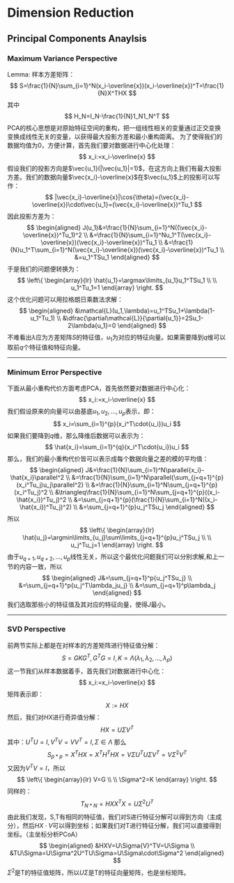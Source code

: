 # Dimension Reduction

## Principal Components Anaylsis

### Maximum Variance Perspective

Lemma:
样本方差矩阵：
$$
    S=\frac{1}{N}\sum_{i=1}^N(x_i-\overline{x})(x_i-\overline{x})^T=\frac{1}{N}X^THX
$$
其中
$$
    H_N=I_N-\frac{1}{N}1_N1_N^T
$$
PCA的核心思想是对原始特征空间的重构，把一组线性相关的变量通过正交变换变换成线性无关的变量，以获得最大投影方差和最小重构距离。
为了使得我们的数据均值为0，方便计算，首先我们要对数据进行中心化处理：
$$
    x_i:=x_i-\overline{x}
$$
假设我们的投影方向是$\vec{u_1}(|\vec{u_1}|=1)$，在这方向上我们有最大投影方差。我们的数据向量$\vec{x_i}-\overline{x}$在$\vec{u_1}$上的投影可以写作：
$$
    |\vec{x_i}-\overline{x}|\cos{\theta}=(\vec{x_i}-\overline{x})\cdot\vec{u_1}=(\vec{x_i}-\overline{x})^Tu_1
$$
因此投影方差为：
$$
    \begin{aligned}
        J(u_1)&=\frac{1}{N}\sum_{i=1}^N((\vec{x_i}-\overline{x})^Tu_1)^2 \\
        &=\frac{1}{N}\sum_{i=1}^Nu_1^T(\vec{x_i}-\overline{x})(\vec{x_i}-\overline{x})^Tu_1 \\
        &=\frac{1}{N}u_1^T\sum_{i=1}^N(\vec{x_i}-\overline{x})(\vec{x_i}-\overline{x})^Tu_1 \\
        &=u_1^TSu_1
    \end{aligned}
$$
于是我们的问题便转换为：
$$
    \left\{
        \begin{array}{lr}
            \hat{u_1}=\argmax\limits_{u_1}u_1^TSu_1 \\
            \\
            u_1^Tu_1=1
        \end{array}
    \right.
$$
这个优化问题可以用拉格朗日乘数法求解：
$$
    \begin{aligned}
        &\mathcal{L}(u_1,\lambda)=u_1^TSu_1+\lambda(1-u_1^Tu_1) \\
        &\dfrac{\partial\mathcal{L}}{\partial{u_1}}=2Su_1-2\lambda{u_1}=0
    \end{aligned}
$$
不难看出$\lambda$应为方差矩阵$S$的特征值，$u_1$为对应的特征向量。如果需要降到$q$维可以取前$q$个特征值和特征向量。

---

### Minimum Error Perspective

下面从最小重构代价方面考虑PCA，首先依然要对数据进行中心化：
$$
    x_i:=x_i-\overline{x}
$$
我们假设原来的向量可以由基底$u_1,u_2,...,u_p$表示，即：
$$
    x_i=\sum_{i=1}^{p}(x_i^T\cdot{u_i})u_i
$$
如果我们要降到$q$维，那么降维后数据可以表示为：
$$
    \hat{x_i}=\sum_{i=1}^{q}(x_i^T\cdot{u_i})u_i
$$
那么，我们的最小重构代价皆可以表示成每个数据向量之差的模的平均值：
$$
    \begin{aligned}
        J&=\frac{1}{N}\sum_{i=1}^N\parallel{x_i}-\hat{x_i}\parallel^2 \\
        &=\frac{1}{N}\sum_{i=1}^N\parallel{\sum_{j=q+1}^{p}(x_i^Tu_j)u_j\parallel^2} \\
        &=\frac{1}{N}\sum_{i=1}^N\sum_{j=q+1}^{p}(x_i^Tu_j)^2 \\
        &\triangleq\frac{1}{N}\sum_{i=1}^N\sum_{j=q+1}^{p}((x_i-\hat{x_i})^Tu_j)^2 \\
        &=\sum_{j=q+1}^{p}(\frac{1}{N}\sum_{i=1}^N((x_i-\hat{x_i})^Tu_j)^2) \\
        &=\sum_{j=q+1}^{p}u_j^TSu_j
    \end{aligned}
$$
所以
$$
    \left\{
        \begin{array}{lr}
            \hat{u_j}=\argmin\limits_{u_j}\sum\limits_{j=q+1}^{p}u_j^TSu_j \\
            \\
            u_j^Tu_j=1
        \end{array}
    \right.
$$
由于$u_{q+1},u_{q+2},...,u_p$线性无关，所以这个最优化问题我们可以分别求解,和上一节的内容一致，所以
$$
    \begin{aligned}
        J&=\sum_{j=q+1}^p{u_j^TSu_j} \\
        &=\sum_{j=q+1}^p{u_j^T\lambda_ju_j} \\
        &=\sum_{j=q+1}^p\lambda_j
    \end{aligned}
$$
我们选取那些小的特征值及其对应的特征向量，使得$J$最小。

---

### SVD Perspective

前两节实际上都是在对样本的方差矩阵进行特征值分解：
$$
    S=GKG^T,G^TG=I,K=\Lambda(\lambda_1,\lambda_2,...,\lambda_p)
$$
这一节我们从样本数据着手，首先我们对数据进行中心化：
$$
    x_i:=x_i-\overline{x}
$$
矩阵表示即：
$$
    X:=HX
$$
然后，我们对$HX$进行奇异值分解：
$$
    HX=U\Sigma{V}^T
$$
其中：$U^TU=I,V^TV=VV^T=I,\Sigma\in\Lambda$
那么
$$
    S_{p*p}=X^THX=X^TH^THX=V\Sigma{U}^TU\Sigma{V}^T=V\Sigma^2V^T
$$
又因为$V^TV=I$，所以
$$
    \left\{
        \begin{array}{lr}
            V=G \\
            \\
            \Sigma^2=K
        \end{array}
    \right.
$$
同样的：
$$
    T_{N*N}=HXX^TX=U\Sigma^2U^T
$$
由此我们发现，S,T有相同的特征值，我们对S进行特征分解可以得到方向（主成分），然后$HX\cdot{V}$可以得到坐标；如果我们对T进行特征分解，我们可以直接得到坐标。（主坐标分析PCoA）
$$
    \begin{aligned}
        &HXV=U\Sigma{V}^TV=U\Sigma \\
        &TU\Sigma=U\Sigma^2U^TU\Sigma=U\Sigma\cdot\Sigma^2
    \end{aligned}
$$
$\Sigma^2$是T的特征值矩阵，所以$U\Sigma$是T的特征向量矩阵，也是坐标矩阵。
